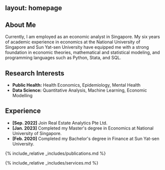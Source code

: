 
layout: homepage
---

## About Me

Currently, I am employed as an economic analyst in Singapore. My six years of academic experience in economics at the National University of Singapore and Sun Yat-sen University have equipped me with a strong foundation in economic theories, mathematical and statistical modeling, and programming languages such as Python, Stata, and SQL.

## Research Interests

- **Public Health:** Health Economics, Epidemiology, Mental Health
- **Data Science:** Quantitative Analysis, Machine Learning, Economic Modelling

## Experience

- **[Sep. 2022]** Join Real Estate Analytics Pte Ltd.
- **[Jan. 2023]** Completed my Master's degree in Economics at National University of Singapore.
- **[Feb. 2020]** Completed my Bachelor's degree in Finance at Sun Yat-sen University.

{% include_relative _includes/publications.md %}

{% include_relative _includes/services.md %}
